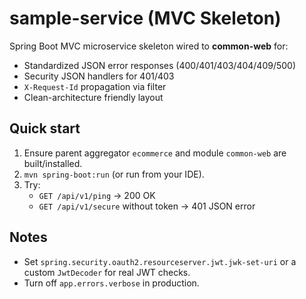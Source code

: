 # sample-service (MVC Skeleton)

Spring Boot MVC microservice skeleton wired to **common-web** for:
- Standardized JSON error responses (400/401/403/404/409/500)
- Security JSON handlers for 401/403
- `X-Request-Id` propagation via filter
- Clean-architecture friendly layout

## Quick start

1. Ensure parent aggregator `ecommerce` and module `common-web` are built/installed.
2. `mvn spring-boot:run` (or run from your IDE).
3. Try:
   - `GET /api/v1/ping` → 200 OK
   - `GET /api/v1/secure` without token → 401 JSON error

## Notes
- Set `spring.security.oauth2.resourceserver.jwt.jwk-set-uri` or a custom `JwtDecoder` for real JWT checks.
- Turn off `app.errors.verbose` in production.
